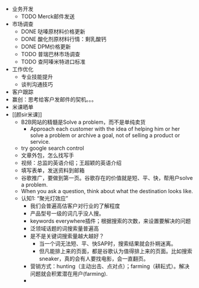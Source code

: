 - 业务开发
	- TODO Merck邮件发送
- 市场调查
	- DONE 哒嗪原材料价格更新
	- DONE 酸化剂原材料行情：剩乳酸钙
	- DONE DPM价格更新
	- TODO 普瑞巴林市场调查
	- TODO 查阿嗪米特进口标准
- 工作优化
	- 专业技能提升
	- 谈判沟通技巧
- 客户跟踪
- 赢创：思考给客户发邮件的契机。。。
- 米课晒单
- [[颜sir米课]]
	- B2B网站的精髓是Solve a problem，而不是单纯卖货
		- Approach each customer with the idea of helping him or her solve a problem or archive a goal, not of selling a product or service.
	- try google search control
	- 文章外包，怎么找写手
	- 视频：总监的英语介绍；王超颖的英语介绍
	- 填写表单，发送资料到邮箱
	- 谷歌推广，要做到第一页。谷歌存在的价值就是短、平、快，帮用户solve a problem.
	- When you ask a question, think about what the destination looks like.
	- 认知1: “聚光灯效应”
		- 我们会普遍高估客户对行业的了解程度
		- 产品型号一级的词几乎没人搜。
		- keywords everywhere插件；根据搜索的次数，来设置要解决的问题
		- 泛领域话题的词搜索量普遍高
		- 是不是关键词搜索量越大越好？
			- 当一个词无法短、平、快SAP时，搜索结果就会扑朔迷离。
			- 但凡能排上来的页面，都是谷歌认为值得排上来的页面。比如搜索sneaker，真的会有人要找电影，会一直翻页。
		- 营销方式：hunting（主动出击、点对点）；farming（耕耘式）。解决问题就会积累潜在用户(farming).
		-
